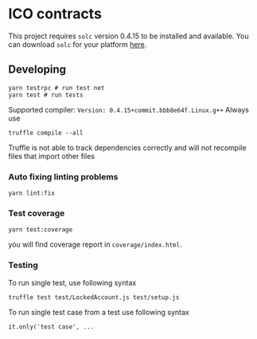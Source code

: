 # ICO contracts

This project requires `solc` version 0.4.15 to be installed and available. You can download `solc` for your platform [here][solc].

[solc]: https://github.com/ethereum/solidity/releases/tag/v0.4.15


## Developing
```
yarn testrpc # run test net
yarn test # run tests
```
Supported compiler: `Version: 0.4.15+commit.bbb8e64f.Linux.g++`
Always use
```
truffle compile --all
```
Truffle is not able to track dependencies correctly and will not recompile files that import other files

### Auto fixing linting problems
```
yarn lint:fix
```

### Test coverage
```
yarn test:coverage
```

you will find coverage report in `coverage/index.html`.

### Testing
To run single test, use following syntax
```
truffle test test/LockedAccount.js test/setup.js
```

To run single test case from a test use following syntax
```
it.only('test case', ...
```
